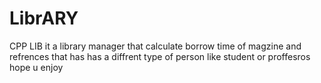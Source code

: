 # LibrARY
CPP LIB
it a library manager that calculate borrow time of magzine and refrences that has has a diffrent type of person 
like student or proffesros hope u enjoy
